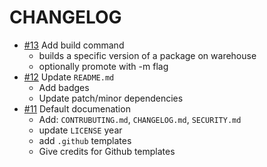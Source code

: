 # CHANGELOG
- [#13] Add build command
  - builds a specific version of a package on warehouse
  - optionally promote with -m flag
- [#12] Update `README.md`
  - Add badges
  - Update patch/minor dependencies
- [#11] Default documenation
  - Add: `CONTRUBUTING.md`, `CHANGELOG.md`, `SECURITY.md`
  - update `LICENSE` year
  - add `.github` templates
  - Give credits for Github templates

[#11]: https://github.com/warehouse.ai/wrhs/pull/11
[#12]: https://github.com/warehouse.ai/wrhs/pull/12
[#13]: https://github.com/warehouseai/wrhs/pull/13
